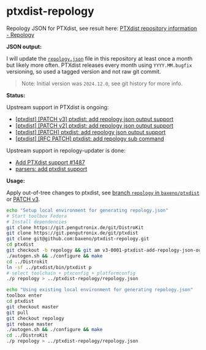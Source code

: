 # ptxdist-repology

Repology JSON for PTXdist, see result here: [PTXdist repository information - Repology](https://repology.org/repository/ptxdist)

**JSON output:**

I will update the [`repology.json`](https://github.com/baxeno/ptxdist-repology/blob/main/repology.json) file in this repository at least once a month but likely more often.
PTXdist releases every month using `YYYY.MM.bugfix` versioning, so used a tagged version and not raw git commit.

> Note: Initial version was `2024.12.0`, see git history for more info.

**Status:**

Upstream support in PTXdist is ongoing:

- [[ptxdist] [PATCH v3] ptxdist: add repology json output support](https://www.mail-archive.com/ptxdist@pengutronix.de/msg26235.html)
- [[ptxdist] [PATCH v2] ptxdist: add repology json output support](https://www.mail-archive.com/ptxdist@pengutronix.de/msg26107.html)
- [[ptxdist] [PATCH] ptxdist: add repology json output support](https://www.mail-archive.com/ptxdist@pengutronix.de/msg25354.html)
- [[ptxdist] [RFC PATCH] ptxdist: add repology sub command](https://www.mail-archive.com/ptxdist@pengutronix.de/msg25341.html)

Upstream support in repology-updater is done:

- [Add PTXdist support #1487](https://github.com/repology/repology-updater/issues/1487)
- [parsers: add ptxdist support](https://github.com/repology/repology-updater/pull/1488)

**Usage:**

Apply out-of-tree changes to ptxdist, see [branch `repology` in `baxeno/ptxdist`](https://github.com/baxeno/ptxdist/tree/repology) or [PATCH v3](v3-0001-ptxdist-add-repology-json-output-support.patch).

```bash
echo "Setup local environment for generating repology.json"
# Start toolbox Fedora
# Install dependencies
git clone https://git.pengutronix.de/git/DistroKit
git clone https://git.pengutronix.de/git/ptxdist
git clone git@github.com:baxeno/ptxdist-repology.git
cd ptxdist
git checkout -b repology && git am v3-0001-ptxdist-add-repology-json-output-support.patch
./autogen.sh && ./configure && make
cd ../Distrokit
ln -sf ../ptxdist/bin/ptxdist p
# select toolchain + ptxconfig + platformconfig
./p repology > ../ptxdist-repology/repology.json

echo "Using existing local environment for generating repology.json"
toolbox enter
cd ptxdist
git checkout master
git pull
git checkout repology
git rebase master
./autogen.sh && ./configure && make
cd ../DistroKit
./p repology > ../ptxdist-repology/repology.json
```

